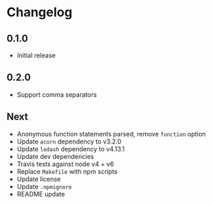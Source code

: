 # Changelog

## 0.1.0

* Initial release

## 0.2.0

* Support comma separators

## Next

* Anonymous function statements parsed, remove `function` option
* Update `acorn` dependency to v3.2.0
* Update `lodash` dependency to v4.13.1
* Update dev dependencies
* Travis tests against node v4 + v6
* Replace `Makefile` with npm scripts
* Update license
* Update `.npmignore`
* README update
